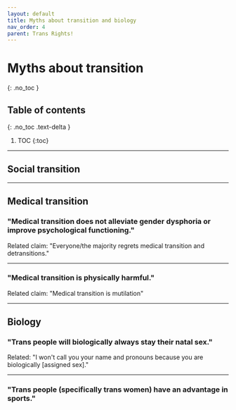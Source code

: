 ```yaml
---
layout: default
title: Myths about transition and biology
nav_order: 4
parent: Trans Rights!
---
```

<script> jtd.setTheme('green'); </script>
# Myths about transition
{: .no_toc }

## Table of contents
{: .no_toc .text-delta }

1. TOC
{:toc}

---

## Social transition

---
## Medical transition

### "Medical transition does not alleviate gender dysphoria or improve psychological functioning."

Related claim: "Everyone/the majority regrets medical transition and detransitions."

---

### "Medical transition is physically harmful."

Related claim: "Medical transition is mutilation"

---

## Biology

### "Trans people will biologically always stay their natal sex."

Related: "I won't call you your name and pronouns because you are biologically [assigned sex]."

---

### "Trans people (specifically trans women) have an advantage in sports."


